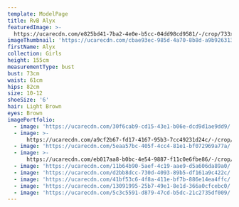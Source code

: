 ```yaml
---
template: ModelPage
title: RvB Alyx
featuredImage: >-
  https://ucarecdn.com/e825bd41-7ba2-4e0e-b5cc-04dd98cd9581/-/crop/733x413/0,0/-/preview/
imageThumbnail: 'https://ucarecdn.com/cbae93ec-985d-4a70-8b8d-a9b9263131bd/'
firstName: Alyx
collection: Girls
height: 155cm
measurementType: bust
bust: 73cm
waist: 61cm
hips: 82cm
size: 10-12
shoeSize: '6'
hair: Light Brown
eyes: Brown
imagePortfolio:
  - image: 'https://ucarecdn.com/30f6cab9-cd15-43e1-b06e-dcd9d1ae9dd9/'
  - image: >-
      https://ucarecdn.com/a9cf2b67-fd17-4167-95b3-7cc49231d24c/-/crop/1170x1545/0,177/-/preview/
  - image: 'https://ucarecdn.com/5eaa57bc-405f-4cc4-81e1-bf072969a77a/'
  - image: >-
      https://ucarecdn.com/eb017aa8-b0bc-4e54-9887-f11c0e6fbe86/-/crop/621x496/118,0/-/preview/
  - image: 'https://ucarecdn.com/11b64b90-5aef-4c19-aae9-d5a606da89a0/'
  - image: 'https://ucarecdn.com/d2bb8dcc-730d-4093-89b5-df161a9c422c/'
  - image: 'https://ucarecdn.com/41bf53c6-4f8a-411e-bf7b-886e14ea4ffc/'
  - image: 'https://ucarecdn.com/13091995-25b7-49e1-8e1d-366a0cfcebc0/'
  - image: 'https://ucarecdn.com/5c3c5591-d879-47cd-b5dc-21c2735df009/'
---
```


